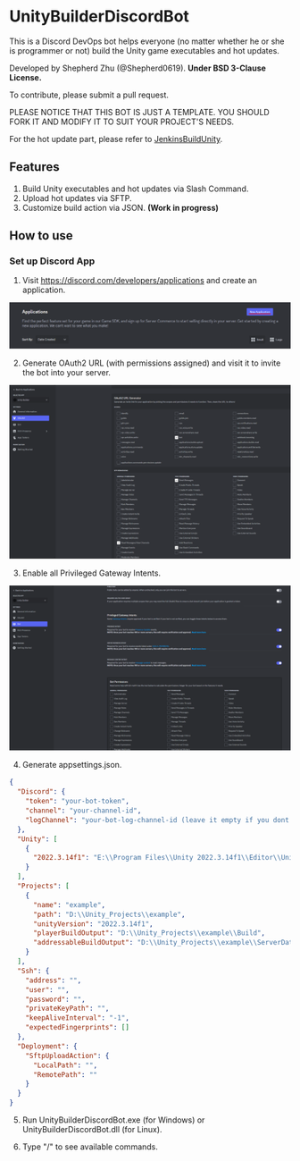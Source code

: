 ﻿# UnityBuilderDiscordBot
This is a Discord DevOps bot helps everyone (no matter whether he or she is programmer or not) build the Unity game executables and hot updates.

Developed by Shepherd Zhu (@Shepherd0619). **Under BSD 3-Clause License.**

To contribute, please submit a pull request.

PLEASE NOTICE THAT THIS BOT IS JUST A TEMPLATE. YOU SHOULD FORK IT AND MODIFY IT TO SUIT YOUR PROJECT'S NEEDS.

For the hot update part, please refer to [JenkinsBuildUnity](https://github.com/Shepherd0619/JenkinsBuildUnity).

## Features
1. Build Unity executables and hot updates via Slash Command.
2. Upload hot updates via SFTP. 
3. Customize build action via JSON. **(Work in progress)**

## How to use
### Set up Discord App
1. Visit https://discord.com/developers/applications and create an application.

![alt text](image.png)

2. Generate OAuth2 URL (with permissions assigned) and visit it to invite the bot into your server.

![alt text](image-1.png)

3. Enable all Privileged Gateway Intents.

![alt text](image-2.png)

4. Generate appsettings.json.

```json
{
  "Discord": {
    "token": "your-bot-token",
    "channel": "your-channel-id",
    "logChannel": "your-bot-log-channel-id (leave it empty if you dont want log. )"
  },
  "Unity": [
    {
      "2022.3.14f1": "E:\\Program Files\\Unity 2022.3.14f1\\Editor\\Unity.exe"
    }
  ],
  "Projects": [
    {
      "name": "example",
      "path": "D:\\Unity_Projects\\example",
      "unityVersion": "2022.3.14f1",
      "playerBuildOutput": "D:\\Unity_Projects\\example\\Build",
      "addressableBuildOutput": "D:\\Unity_Projects\\example\\ServerData"
    }
  ],
  "Ssh": {
    "address": "",
    "user": "",
    "password": "",
    "privateKeyPath": "",
    "keepAliveInterval": "-1",
    "expectedFingerprints": []
  },
  "Deployment": {
    "SftpUploadAction": {
      "LocalPath": "",
      "RemotePath": ""
    }
  }
}
```

5. Run UnityBuilderDiscordBot.exe (for Windows) or UnityBuilderDiscordBot.dll (for Linux).

6. Type "/" to see available commands.